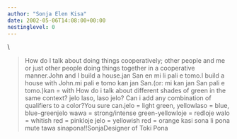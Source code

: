 ```yaml
---
author: "Sonja Elen Kisa"
date: 2002-05-06T14:08:00+00:00
nestinglevel: 0
---
```

\
> How do I talk about doing things cooperatively; other people and me
> or just other people doing things together in a cooperative manner.John and I build a house.jan San en mi li pali e tomo.I build a house with John.mi pali e tomo kan jan San.(or: mi kan jan San pali e tomo.)kan = with
> How do i talk about different shades of green in the same context?
> jelo laso, laso jelo?
> Can i add any combination of qualifiers to a color?You sure can.jelo = light green, yellowlaso = blue, blue-greenjelo wawa = strong/intense green-yellowloje = redloje walo = whitish red = pinkloje jelo = yellowish red = orange
> kasi sona li pona mute tawa sinapona!!SonjaDesigner of Toki Pona